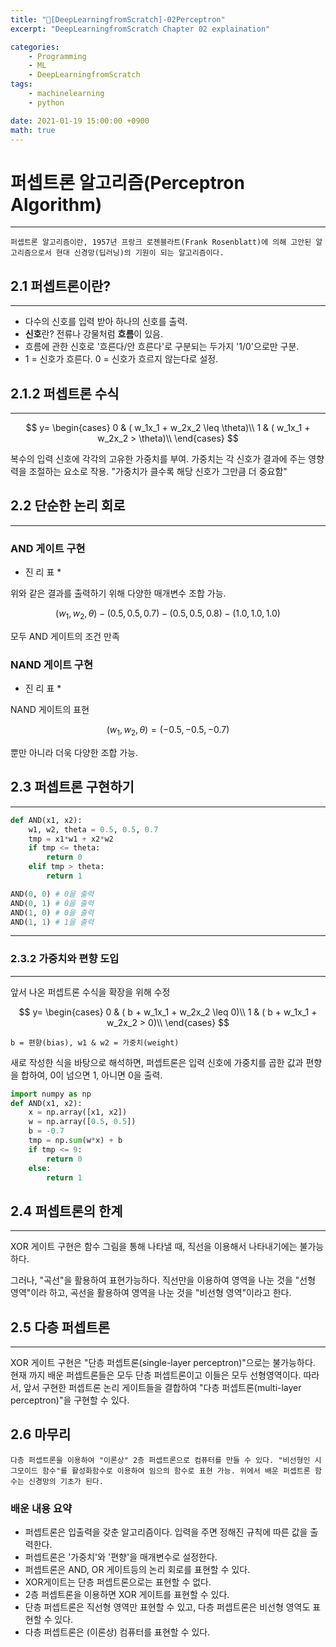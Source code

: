 ```yaml
---
title: "📝[DeepLearningfromScratch]-02Perceptron"
excerpt: "DeepLearningfromScratch Chapter 02 explaination"

categories:
    - Programming
    - ML
    - DeepLearningfromScratch
tags:
    - machinelearning
    - python

date: 2021-01-19 15:00:00 +0900
math: true
---
```

# 퍼셉트론 알고리즘(Perceptron Algorithm)
---
    퍼셉트론 알고리즘이란, 1957년 프랑크 로젠블라트(Frank Rosenblatt)에 의해 고안된 알고리즘으로서 현대 신경망(딥러닝)의 기원이 되는 알고리즘이다.

## 2.1 퍼셉트론이란?
--- 
- 다수의 신호를 입력 받아 하나의 신호를 출력. 
- **신호**란? 전류나 강물처럼 **흐름**이 있음. 
- 흐름에 관한 신호로 '흐른다/안 흐른다'로 구분되는 두가지 '1/0'으로만 구분. 
- 1 = 신호가 흐른다. 0 = 신호가 흐르지 않는다로 설정.
## 2.1.2 퍼셉트론 수식
---

$$
y=
\begin{cases}
    0 & ( w_1x_1 + w_2x_2 \leq \theta)\\
    1 & ( w_1x_1 + w_2x_2 > \theta)\\
\end{cases}
$$

복수의 입력 신호에 각각의 고유한 가중치를 부여. 가중치는 각 신호가 결과에 주는 영향력을 조절하는 요소로 작용. "가중치가 클수록 해당 신호가 그만큼 더 중요함"

## 2.2 단순한 논리 회로
---
### AND 게이트 구현

* 진 리 표 *

위와 같은 결과를 출력하기 위해 다양한 매개변수 조합 가능.

$$
    (w_1, w_2, \theta)
        - (0.5, 0.5, 0.7)
        - (0.5, 0.5, 0.8)
        - (1.0, 1.0, 1.0)
$$

모두 AND 게이트의 조건 만족

### NAND 게이트 구현

* 진 리 표 *

NAND 게이트의 표현

$$
        (w_1, w_2, \theta) = ( -0.5, -0.5, -0.7)
$$   

뿐만 아니라 더욱 다양한 조합 가능.

## 2.3 퍼셉트론 구현하기
---
```python
def AND(x1, x2):
    w1, w2, theta = 0.5, 0.5, 0.7
    tmp = x1*w1 + x2*w2
    if tmp <= theta:
        return 0
    elif tmp > theta:
        return 1

AND(0, 0) # 0을 출력
AND(0, 1) # 0을 출력
AND(1, 0) # 0을 출력
AND(1, 1) # 1을 출력
```
---
### 2.3.2 가중치와 편향 도입
---
앞서 나온 퍼셉트론 수식을 확장을 위해 수정

$$
y=
\begin{cases}
    0 & ( b + w_1x_1 + w_2x_2 \leq 0)\\
    1 & ( b + w_1x_1 + w_2x_2 > 0)\\
 \end{cases}
$$

    b = 편향(bias), w1 & w2 = 가중치(weight)

새로 작성한 식을 바탕으로 해석하면, 퍼셉트론은 입력 신호에 가중치를 곱한 값과 편향을 합하여, 0이 넘으면 1, 아니면 0을 출력.
```python
import numpy as np
def AND(x1, x2):
    x = np.array([x1, x2])
    w = np.array([0.5, 0.5])
    b = -0.7
    tmp = np.sum(w*x) + b
    if tmp <= 9:
        return 0
    else:
        return 1
```
## 2.4 퍼셉트론의 한계
---
XOR 게이트 구현은 함수 그림을 통해 나타낼 때, 직선을 이용해서 나타내기에는 불가능하다.

그러나, "곡선"을 활용하여 표현가능하다.
직선만을 이용하여 영역을 나눈 것을 "선형 영역"이라 하고, 곡선을 활용하여 영역을 나눈 것을 "비선형 영역"이라고 한다.

## 2.5 다층 퍼셉트론
---
XOR 게이트 구현은 "단층 퍼셉트론(single-layer perceptron)"으로는 불가능하다.
현재 까지 배운 퍼셉트론들은 모두 단층 퍼셉트론이고 이들은 모두 선형영역이다.
따라서, 앞서 구현한 퍼셉트론 논리 게이트들을 결합하여 "다층 퍼셉트론(multi-layer perceptron)"을 구현할 수 있다.

## 2.6 마무리
    다층 퍼셉트론을 이용하여 "이론상" 2층 퍼셉트론으로 컴퓨터를 만들 수 있다. "비선형인 시그모이드 함수"를 활성화함수로 이용하여 임으의 함수로 표현 가능. 위에서 배운 퍼셉트론 함수는 신경망의 기초가 된다.

### 배운 내용 요약
- 퍼셉트론은 입출력을 갖춘 알고리즘이다. 입력을 주면 정해진 규칙에 따른 값을 출력한다.
- 퍼셉트론은 '가중치'와 '편향'을 매개변수로 설정한다.
- 퍼셉트론은 AND, OR 게이트등의 논리 회로를 표현할 수 있다.
- XOR게이트는 단층 퍼셉트론으로는 표현할 수 없다.
- 2층 퍼셉트론을 이용하면 XOR 게이트를 표현할 수 있다.
- 단층 퍼셉트론은 직선형 영역만 표현할 수 있고, 다층 퍼셉트론은 비선형 영역도 표현할 수 있다.
- 다층 퍼셉트론은 (이론상) 컴퓨터를 표현할 수 있다.